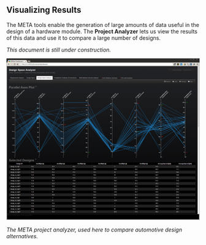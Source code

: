 ## Visualizing Results

The META tools enable the generation of large amounts of data useful in the design of a hardware module. The **Project Analyzer** lets us view the results of this data and use it to compare a large number of designs.

_This document is still under construction._

![Project Analyzer](images/01-05-dashboard-screenshot.png)

*The META project analyzer, used here to compare automotive design alternatives.*